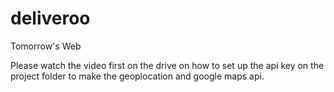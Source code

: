 # deliveroo
Tomorrow's Web

Please watch the video first on the drive on how to set up the api key on the project folder to make the geoplocation and google maps api.
